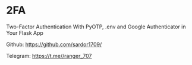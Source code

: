 # 2FA
Two-Factor Authentication With PyOTP, .env and Google Authenticator in Your Flask App

Github: https://github.com/sardor1709/

Telegram: https://t.me//ranger_707
